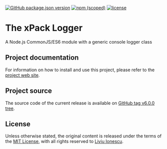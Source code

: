 [![GitHub package.json version](https://img.shields.io/github/package-json/v/xpack/logger-ts)](https://github.com/xpack/logger-ts/blob/master/package.json)
[![npm (scoped)](https://img.shields.io/npm/v/@xpack/logger.svg?color=blue)](https://www.npmjs.com/package/@xpack/logger/)
[![license](https://img.shields.io/github/license/xpack/logger-ts)](https://github.com/xpack/logger-ts/blob/master/LICENSE)

# The xPack Logger

A Node.js CommonJS/ES6 module with a generic console logger class

## Project documentation

For information on how to install and use this project,
please refer to the
[project web site](https://xpack.github.io/logger-ts/).

## Project source

The source code of the current release is available on
[GitHub tag v6.0.0 tree](https://github.com/xpack/logger-ts/tree/v6.0.0).

## License

Unless otherwise stated, the original content is released under the terms of the
[MIT License](https://opensource.org/licenses/mit/),
with all rights reserved to
[Liviu Ionescu](https://github.com/ilg-ul).
